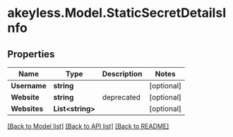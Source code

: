 # akeyless.Model.StaticSecretDetailsInfo

## Properties

Name | Type | Description | Notes
------------ | ------------- | ------------- | -------------
**Username** | **string** |  | [optional] 
**Website** | **string** | deprecated | [optional] 
**Websites** | **List&lt;string&gt;** |  | [optional] 

[[Back to Model list]](../README.md#documentation-for-models) [[Back to API list]](../README.md#documentation-for-api-endpoints) [[Back to README]](../README.md)

